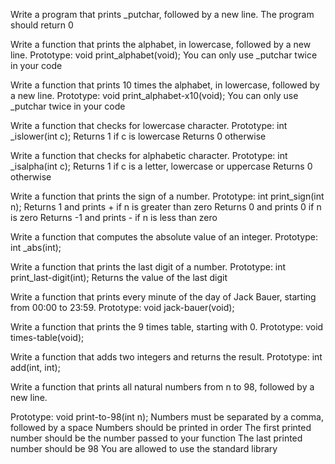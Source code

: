 Write a program that prints _putchar, followed by a new line.
The program should return 0

Write a function that prints the alphabet, in lowercase, followed by a new line.
Prototype: void print_alphabet(void);
You can only use _putchar twice in your code

Write a function that prints 10 times the alphabet, in lowercase, followed by a new line.
Prototype: void print_alphabet-x10(void);
You can only use _putchar twice in your code

Write a function that checks for lowercase character.
Prototype: int _islower(int c);
Returns 1 if c is lowercase
Returns 0 otherwise

Write a function that checks for alphabetic character.
Prototype: int _isalpha(int c);
Returns 1 if c is a letter, lowercase or uppercase
Returns 0 otherwise

Write a function that prints the sign of a number.
Prototype: int print_sign(int n);
Returns 1 and prints + if n is greater than zero
Returns 0 and prints 0 if n is zero
Returns -1 and prints - if n is less than zero

Write a function that computes the absolute value of an integer.
Prototype: int _abs(int);

Write a function that prints the last digit of a number.
Prototype: int print_last-digit(int);
Returns the value of the last digit

Write a function that prints every minute of the day of Jack Bauer, starting from 00:00 to 23:59.
Prototype: void jack-bauer(void);

Write a function that prints the 9 times table, starting with 0.
Prototype: void times-table(void);

Write a function that adds two integers and returns the result.
Prototype: int add(int, int);

Write a function that prints all natural numbers from n to 98, followed by a new line.

Prototype: void print-to-98(int n);
Numbers must be separated by a comma, followed by a space
Numbers should be printed in order
The first printed number should be the number passed to your function
The last printed number should be 98
You are allowed to use the standard library
